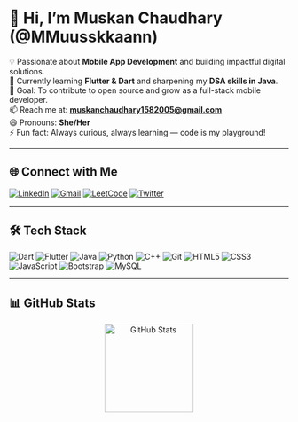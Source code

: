 # 👋 Hi, I’m Muskan Chaudhary (@MMuusskkaann)

💡 Passionate about **Mobile App Development** and building impactful digital solutions.  
🌱 Currently learning **Flutter & Dart** and sharpening my **DSA skills in Java**.  
🎯 Goal: To contribute to open source and grow as a full-stack mobile developer.  
📫 Reach me at: **muskanchaudhary1582005@gmail.com**  
😄 Pronouns: **She/Her**  
⚡ Fun fact: Always curious, always learning — code is my playground!  

---

## 🌐 Connect with Me
[![LinkedIn](https://img.shields.io/badge/LinkedIn-0A66C2?style=for-the-badge&logo=linkedin&logoColor=white)](https://www.linkedin.com/in/muskan-chaudhary-6a7a62295)
[![Gmail](https://img.shields.io/badge/Gmail-D14836?style=for-the-badge&logo=gmail&logoColor=white)](mailto:muskanchaudhary1582005@gmail.com)
[![LeetCode](https://img.shields.io/badge/LeetCode-FFA116?style=for-the-badge&logo=leetcode&logoColor=black)](https://leetcode.com/u/MuskanChaudhary_01/)
[![Twitter](https://img.shields.io/badge/Twitter-1DA1F2?style=for-the-badge&logo=twitter&logoColor=white)](https://x.com/Muskanc32726092)

---

## 🛠️ Tech Stack
![Dart](https://img.shields.io/badge/Dart-0175C2?style=for-the-badge&logo=dart&logoColor=white)
![Flutter](https://img.shields.io/badge/Flutter-02569B?style=for-the-badge&logo=flutter&logoColor=white)
![Java](https://img.shields.io/badge/Java-ED8B00?style=for-the-badge&logo=openjdk&logoColor=white)
![Python](https://img.shields.io/badge/Python-3776AB?style=for-the-badge&logo=python&logoColor=white)
![C++](https://img.shields.io/badge/C++-00599C?style=for-the-badge&logo=cplusplus&logoColor=white)
![Git](https://img.shields.io/badge/Git-F05032?style=for-the-badge&logo=git&logoColor=white)
![HTML5](https://img.shields.io/badge/HTML5-E34F26?style=for-the-badge&logo=html5&logoColor=white)
![CSS3](https://img.shields.io/badge/CSS3-1572B6?style=for-the-badge&logo=css3&logoColor=white)
![JavaScript](https://img.shields.io/badge/JavaScript-F7DF1E?style=for-the-badge&logo=javascript&logoColor=000000)
![Bootstrap](https://img.shields.io/badge/Bootstrap-7952B3?style=for-the-badge&logo=bootstrap&logoColor=white)
![MySQL](https://img.shields.io/badge/MySQL-4479A1?style=for-the-badge&logo=mysql&logoColor=white)

---

## 📊 GitHub Stats
<p align="center">
  <img src="https://github-readme-stats.vercel.app/api?username=MMuusskkaann&show_icons=true&theme=radical" alt="GitHub Stats" height="160"/>
<!--   <img src="https://github-readme-stats.vercel.app/api/top-langs/?username=MMuusskkaann&layout=compact&theme=radical&hide=python" /> -->
</p>







